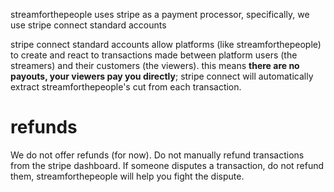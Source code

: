 streamforthepeople uses stripe as a payment processor, specifically, we use stripe connect standard accounts

stripe connect standard accounts allow platforms (like streamforthepeople) to create and react to transactions made between platform users (the streamers) and their customers (the viewers). this means **there are no payouts, your viewers pay you directly**; stripe connect will automatically extract streamforthepeople's cut from each transaction.

# refunds
We do not offer refunds (for now). Do not manually refund transactions from the stripe dashboard. If someone disputes a transaction, do not refund them, streamforthepeople will help you fight the dispute.
